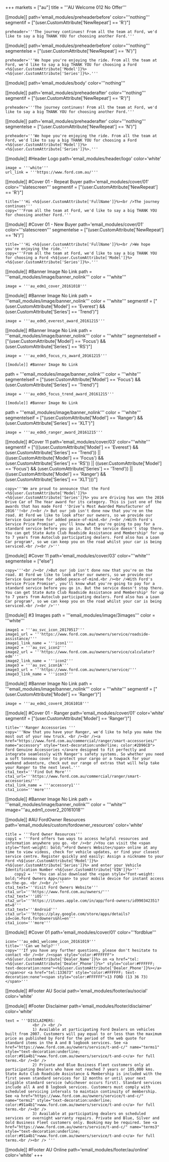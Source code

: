 +++
markets = ["au"]
title = '''AU Welcome 012 No Offer'''

[[module]]
path='email_modules/preheaderbefore'
color='''nothing'''
segmentif = ["(user.CustomAttribute['NewRepeat'] == 'R')"]

	preheader='''The journey continues! From all the team at Ford, we'd like to say a big THANK YOU for choosing another Ford.'''

[[module]]
path='email_modules/preheaderbefore'
color='''nothing'''
segmentelse = ["(user.CustomAttribute['NewRepeat'] == 'N')"]

	preheader='''We hope you're enjoying the ride. From all the team at Ford, we'd like to say a big THANK YOU for choosing a Ford <%${user.CustomAttribute['Model']}%> <%${user.CustomAttribute['Series']}%>.'''

[[module]]
path='email_modules/body'
color='''nothing'''

[[module]]
path='email_modules/preheaderafter'
color='''nothing'''
segmentif = ["(user.CustomAttribute['NewRepeat'] == 'R')"]

	preheader='''The journey continues! From all the team at Ford, we'd like to say a big THANK YOU for choosing another Ford.'''

[[module]]
path='email_modules/preheaderafter'
color='''nothing'''
segmentelse = ["(user.CustomAttribute['NewRepeat'] == 'N')"]

	preheader='''We hope you're enjoying the ride. From all the team at Ford, we'd like to say a big THANK YOU for choosing a Ford <%${user.CustomAttribute['Model']}%> <%${user.CustomAttribute['Series']}%>.'''

[[module]] #Header Logo
path='email_modules/header/logo'
color='white'

	image = '''white'''
	url_link = '''https://www.ford.com.au/'''


[[module]] #Cover 01 - Repeat Buyer
path='email_modules/cover/01'
color='''slatescreen'''
segmentif = ["(user.CustomAttribute['NewRepeat'] == 'R')"]

	title='''Hi <%${user.CustomAttribute['FullName']}%><br />The journey continues'''
	copy='''From all the team at Ford, we'd like to say a big THANK YOU for choosing another Ford.'''

[[module]] #Cover 01 - New Buyer
path='email_modules/cover/01'
color='''slatescreen'''
segmentelse = ["(user.CustomAttribute['NewRepeat'] == 'N')"]

	title='''Hi <%${user.CustomAttribute['FullName']}%><br />We hope you're enjoying the ride.'''
	copy='''From all the team at Ford, we'd like to say a big THANK YOU for choosing a Ford <%${user.CustomAttribute['Model']}%> <%${user.CustomAttribute['Series']}%>.'''

[[module]] #Banner Image No Link
path = '''email_modules/image/banner_nolink'''
color = '''white'''

	image = '''au_edm1_cover_20161018'''


[[module]] #Banner Image No Link
path = '''email_modules/image/banner_nolink'''
color = '''white'''
segmentif = ["(user.CustomAttribute['Model'] == 'Everest') && (user.CustomAttribute['Series'] == 'Trend')"]

	image = '''au_edm5_everest_award_20161215'''

[[module]] #Banner Image No Link
path = '''email_modules/image/banner_nolink'''
color = '''white'''
segmentelseif = ["(user.CustomAttribute['Model'] == 'Focus') && (user.CustomAttribute['Series'] == 'RS')"]

	image = '''au_edm5_focus_rs_award_20161215'''

	[[module]] #Banner Image No Link
path = '''email_modules/image/banner_nolink'''
color = '''white'''
segmentelseif = ["(user.CustomAttribute['Model'] == 'Focus') && (user.CustomAttribute['Series'] == 'Trend')"]

	image = '''au_edm5_focus_trend_award_20161215'''

	[[module]] #Banner Image No Link
path = '''email_modules/image/banner_nolink'''
color = '''white'''
segmentelseif = ["(user.CustomAttribute['Model'] == 'Ranger') && (user.CustomAttribute['Series'] == 'XLT')"]

	image = '''au_edm5_ranger_award_20161215'''

[[module]] #Cover 11
path='email_modules/cover/03'
color='''white'''
segmentif = ["(((user.CustomAttribute['Model'] == 'Everest') && (user.CustomAttribute['Series'] == 'Trend')) || ((user.CustomAttribute['Model'] == 'Focus') && (user.CustomAttribute['Series'] == 'RS')) || ((user.CustomAttribute['Model'] == 'Focus') && (user.CustomAttribute['Series'] == 'Trend')) || ((user.CustomAttribute['Model'] == 'Ranger') && (user.CustomAttribute['Series'] == 'XLT')))"]

	copy='''We are proud to announce that the Ford <%${user.CustomAttribute['Model']}%> <%${user.CustomAttribute['Series']}%> you are driving has won the 2016 Drive Car of The Year award for its category. This is just one of the awards that has made Ford ''Drive’s Most Awarded Manufacturer of 2016''!<br /><br /> But our job isn't done now that you're on the road. At Ford we like to look after our owners, so we provide our Service Guarantee for added peace-of-mind.<br /><br />With Ford's Service Price Promise¹, you'll know what you're going to pay for a standard service before you go in. But the service doesn't stop there. You can get State Auto Club Roadside Assistance and Membership² for up to 7 years from Autoclub participating dealers. Ford also has a Loan Car program³, so we can keep you on the road whilst your car is being serviced.<br /><br />'''

[[module]] #Cover 11
path='email_modules/cover/03'
color='''white'''
segmentelse = ["else"]

	copy='''<br /><br />But our job isn't done now that you're on the road. At Ford we like to look after our owners, so we provide our Service Guarantee for added peace-of-mind.<br /><br />With Ford's Service Price Promise¹, you'll know what you're going to pay for a standard service before you go in. But the service doesn't stop there. You can get State Auto Club Roadside Assistance and Membership² for up to 7 years from Autoclub participating dealers. Ford also has a Loan Car program³, so we can keep you on the road whilst your car is being serviced.<br /><br />'''



 [[module]] #3 Images
path = '''email_modules/image/3images'''
color = '''white'''

	image1 = '''au_svc_icon_20170517'''
	image1_url = '''https://www.ford.com.au/owners/service/roadside-assistance/'''
	image1_link_name = '''icon1'''
	image2 = '''au_svc_icon2'''
	image2_url = '''https://www.ford.com.au/owners/service/calculator?edm'''
	image2_link_name = '''icon2'''
	image3 = '''au_svc_icon1A'''
	image3_url = '''https://www.ford.com.au/owners/service/'''
	image3_link_name = '''icon3'''

 [[module]] #Banner Image No Link
path = '''email_modules/image/banner_nolink'''
color = '''white'''
segmentif = ["(user.CustomAttribute['Model'] == 'Ranger')"]

	image = '''au_edm1_cover4_20161018'''


[[module]] #Cover 01 - Ranger
path='email_modules/cover/01'
color='white'
segmentif = ["(user.CustomAttribute['Model'] == 'Ranger')"]

	title='''Ranger Accessories '''
	copy='''Now that you have your Ranger, we'd like to help you make the most out of your new truck. <br /><br /><a href="https://www.ford.com.au/commercial/ranger/smart-accessories/" name="accessory" style="text-decoration:underline; color:#2D96CD"> Ford Genuine Accessories </a>are designed to fit perfectly and integrate seamlessly with Ranger's safety systems. So whether you need a soft tonneau cover to protect your cargo or a towpack for your weekend adventure, check out our range of extras that will help take your Ranger to the next level.'''
	cta1_text='''Find Out More'''
	cta1_url='''https://www.ford.com.au/commercial/ranger/smart-accessories/'''
	cta1_link_name = '''accessory1'''
	cta1_icon='''more'''

[[module]] #Banner Image No Link
path = '''email_modules/image/banner_nolink'''
color = '''white'''
	image='''au_edm1_cover2_20161018'''


[[module]] #AU FordOwner Resources
path='email_modules/custom/fordowner_resources'
color='white'

	title = '''Ford Owner Resources'''
	copy1 = '''Ford offers two ways to access helpful resources and information anywhere you go. <br /><br />You can visit the <span style="font-weight: bold;">Ford Owners Website</span> online at any time to view videos, check for vehicle updates, or find your closest service centre. Register quickly and easily: Assign a nickname to your Ford <%${user.CustomAttribute['Model']}%> <%${user.CustomAttribute['Series']}%> and enter your Vehicle Identification Number <%${user.CustomAttribute['VIN']}%>'''
		copy2 = '''You can also download the <span style="font-weight: bold;">Ford Owners App</span> to your mobile device for instant access on-the-go. <br /><br />'''
	cta1_text='''Visit Ford Owners Website'''
	cta1_url='''https://www.ford.com.au/owners/'''
	cta2_text='''iOS'''
	cta2_url='''https://itunes.apple.com/in/app/ford-owners/id990342351?mt=8'''
	cta3_text='''Android'''
	cta3_url='''https://play.google.com/store/apps/details?id=com.ford.fordowners&hl=en'''
	cta1_icon='''more'''

[[module]] #Cover 01
path='email_modules/cover/01'
color='''fordblue'''

	icon='''au_edm1_welcome_icon_20161019'''
	title='''Can we help?'''
	copy='''If you have any further questions, please don't hesitate to contact <br /><br /><span style="color:#FFFFFF"><%${user.CustomAttribute['Dealer_Name']}%> on <a href="tel:<%${user.CustomAttribute['Dealer_Phone']}%>" style="color:#FFFFFF; text-decoration:none"><%${user.CustomAttribute['Dealer_Phone']}%></a>	</span>or <a href="tel:133673" style="color:#FFFFFF; text-decoration:none"><span style="color:#FFFFFF">13 FORD (13 36 73)</span>'''


[[module]] #Footer AU Social
path='email_modules/footer/au/social'
color='white'

[[module]] #Footer Disclaimer
path='email_modules/footer/disclaimer'
color='white'

	text = '''DISCLAIMERS:
				<br /> <br />
				1) Available at participating Ford Dealers on vehicles built from 2007. Customers will pay equal to or less than the maximum price as published by Ford for the period of the web quote for standard items in the A and B logbook services. See <a href="https://www.ford.com.au/owners/service/t-and-c/" name="terms1" style="text-decoration:underline; color:#91a4b1">www.ford.com.au/owners/service/t-and-c</a> for full terms.<br /><br />
				2) Private and Blue Business Fleet customers only at participating Dealers who have not reached 7 years or 105,000 kms. State Auto Club Roadside Assistance & Membership is included with the first seven standard services for 12 months or until your next eligible standard service (whichever occurs first). Standard services include all A and B logbook services. Customers must comply with scheduled servicing intervals to maintain continuity of membership. See <a href="https://www.ford.com.au/owners/service/t-and-c/" name="terms2" style="text-decoration:underline; color:#91a4b1">www.ford.com.au/owners/service/t-and-c</a> for full terms.<br /><br />
				3) Available at participating dealers on scheduled services or overnight warranty repairs. Private and Blue, Silver and Gold Business Fleet customers only. Booking may be required. See <a href="https://www.ford.com.au/owners/service/t-and-c/" name="terms3" style="text-decoration:underline; color:#91a4b1">www.ford.com.au/owners/service/t-and-c</a> for full terms.<br /><br /> '''



[[module]] #Footer AU Online
path='email_modules/footer/au/online'
color='white'
+++
